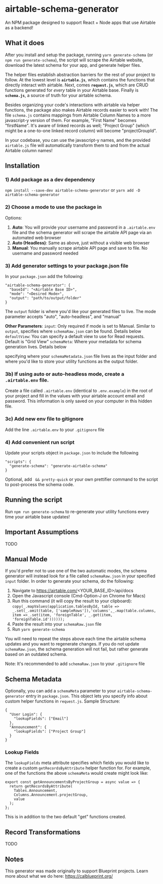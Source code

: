 # airtable-schema-generator

An NPM package designed to support React + Node apps that use Airtable as a backend!

## What it does

After you install and setup the package, running `yarn generate-schema` (or `npm run generate-schema`), the script will scrape the Airtable website, download the latest schema for your app, and generate helper files. 

The helper files establish abstraction barriers for the rest of your project to follow. At the lowest level is **`airtable.js`**, which contains the functions that directly interact with airtable. Next, comes **`request.js`**, which are CRUD functions generated for _every_ table in your Airtable base. Finally is **`schema.js`**, a source of truth for your airtable schema.

Besides organizing your code's interactions with airtable via helper functions, the package also makes Airtable records easier to work with! The file `schema.js` contains mappings from Airtable Column Names to a more javascript-y version of them. For example, "First Name" becomes "firstName". It's aware of linked records as well; "Project Group" (which might be a one-to-one linked record column) will become "projectGroupId". 

In your codebase, you can use the javascript-y names, and the provided `airtable.js` file will automatically transform them to and from the actual Airtable column names!

## Installation

### 1) Add package as a dev dependency

`npm install --save-dev airtable-schema-generator`
or
`yarn add -D airtable-schema-generator`

### 2) Choose a mode to use the package in

Options: 
1. **Auto**: You will provide your username and password in a `.airtable.env` file and the schema generator will scrape the airtable API page via an automated web browser
2. **Auto (Headless)**: Same as above, just without a visible web browser
3. **Manual**: You manually scrape airtable API page and save to file. No username and password needed

### 3) Add generator settings to your package.json file

In your `package.json` add the following: 
```
"airtable-schema-generator": { 
  "baseId": "<Airtable Base ID>",
  "mode": "<Desired Mode>",
  "output": "path/to/output/folder"
}
```

The `output` folder is where you'd like your generated files to live. 
The mode parameter accepts "auto", "auto-headless", and "manual"

**Other Parameters**: 
`input`: Only required if mode is set to Manual. Similar to `output`, specifies where `schemaRaw.json` can be found. Details below
`defaultView`: You can specify a default view to use for Read requests. Default is "Grid View"
`schemaMeta`: Where your metadata for schema generation lives. Details below

specifying where your `schemaMetadata.json` file lives as the input folder and where you'd like to store your utility functions as the output folder.

### 3b) If using auto or auto-headless mode, create a `.airtable.env` file.

Create a file called `.airtable.env` (identical to `.env.example`) in the root of your project and fill in the values with your airtable account email and password. This information is only saved on your computer in this hidden file.

### 3c) Add new env file to gitignore

Add the line `.airtable.env` to your `.gitignore` file

### 4) Add convenient run script

Update your scripts object in `package.json` to include the following

```
"scripts": { 
  "generate-schema": "generate-airtable-schema"
}
```

Optional, add ` && pretty-quick` or your own prettifier command to the script to post-process the schema code. 

## Running the script

Run `npm run generate-schema` to re-generate your utility functions every time your airtable base updates!

## Important Assumptions

TODO

## Manual Mode

If you'd prefer not to use one of the two automatic modes, the schema generator will instead look for a file called `schemaRaw.json` in your specified `input` folder. In order to generate your schema, do the following: 
1. Navigate to https://airtable.com/<YOUR_BASE_ID>/api/docs
2. Open the Javascript console (Cmd-Option-J on Chrome for Macs)
3. Run this command (it will copy the result to your clipboard): `copy(_.mapValues(application.tablesById, table => _.set(_.omit(table, ['sampleRows']),'columns',_.map(table.columns, item =>_.set(item, 'foreignTable', _.get(item, 'foreignTable.id'))))));`
4. Paste the result into your `schemaRaw.json` file
5. Run `yarn generate-schema`

You will need to repeat the steps above each time the airtable schema updates and you want to regenerate changes. If you do not update `schemaRaw.json`, the schema generation will not fail, but rather generate based on an outdated schema. 

Note: It's recommended to add `schemaRaw.json` to your `.gitignore` file

## Schema Metadata

Optionally, you can add a `schemaMeta` parameter to your `airtable-schema-generator` entry in `package.json`. This object lets you specify info about custom helper functions in `request.js`.  Sample Structure: 

```
{
  "User Login": {
    "lookupFields": ["Email"]
  },
  "Announcement": {
    "lookupFields": ["Project Group"]
  }
}

```

### Lookup Fields
The `lookupFields` meta attribute specifies which fields you would like to create a custom `getRecordsByAttribute` helper function for. For example, one of the functions the above `schemaMeta` would create might look like:
```
export const getAnnouncementsByProjectGroup = async value => {
  return getRecordsByAttribute(
    Tables.Announcement,
    Columns.Announcement.projectGroup,
    value
  );
};
```
This is in addition to the two default "get" functions created. 

## Record Transformations

TODO

## Notes

This generator was made originally to support Blueprint projects. Learn more about what we do here: https://calblueprint.org/
